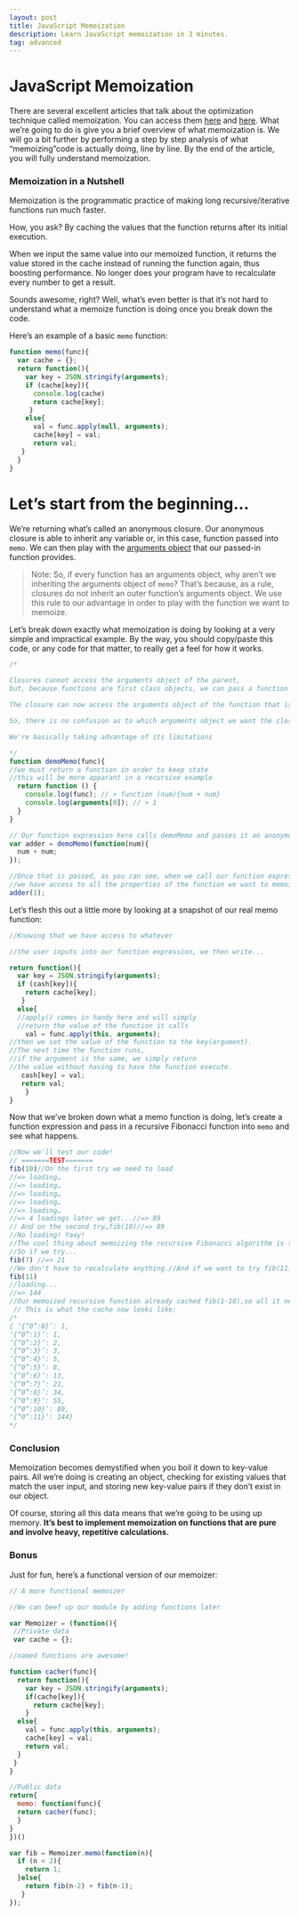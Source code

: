 ```yaml
---
layout: post
title: JavaScript Memoization 
description: Learn JavaScript memoization in 3 minutes.
tag: advanced
---
```


JavaScript Memoization
===========




There are several excellent articles that talk about the optimization technique called memoization. You can access them  [here](http://inlehmansterms.net/2015/03/01/javascript-memoization/)  and  [here](https://www.sitepoint.com/implementing-memoization-in-javascript/). What we’re going to do is give you a brief overview of what memoization is. We will go a bit further by performing a step by step analysis of what “memoizing”code is actually doing, line by line. By the end of the article, you will fully understand memoization.

<h3>Memoization in a Nutshell</h3>

Memoization is the programmatic practice of making long recursive/iterative functions run much faster.

How, you ask? By caching the values that the function returns after its initial execution.

When we input the same value into our memoized function, it returns the value stored in the cache instead of running the function again, thus boosting performance. No longer does your program have to recalculate every number to get a result.

Sounds awesome, right? Well, what’s even better is that it’s not hard to understand what a memoize function is doing once you break down the code.

Here’s an example of a basic  `memo`  function:

```javascript
function memo(func){
  var cache = {};
  return function(){
    var key = JSON.stringify(arguments);
    if (cache[key]){
      console.log(cache)
      return cache[key];
     }
    else{
      val = func.apply(null, arguments);
      cache[key] = val;
      return val;
   }
  }
}
```

# **Let’s start from the beginning…**

We’re returning what’s called an anonymous closure. Our anonymous closure is able to inherit any variable or, in this case, function passed into  `memo`. We can then play with the  [arguments object](https://developer.mozilla.org/en-US/docs/Web/JavaScript/Reference/Functions/arguments)  that our passed-in function provides.

> Note:  So, if every function has an arguments object, why aren’t we inheriting the arguments object of  `memo`? That’s because, as a rule, closures do not inherit an outer function’s arguments object. We use this rule to our advantage in order to play with the function we want to memoize.

Let’s break down exactly what memoization is doing by looking at a very simple and impractical example. By the way, you should copy/paste this code, or any code for that matter, to really get a feel for how it works.

```javascript
/*

Closures cannot access the arguments object of the parent,
but, because functions are first class objects, we can pass a function as a parameter.

The closure can now access the arguments object of the function that is passesd as a parameter.

So, there is no confusion as to which arguments object we want the closure to access.

We're basically taking advantage of its limitations

*/
function demoMemo(func){
//we must return a function in order to keep state
//this will be more apparant in a recursive example
  return function () {
    console.log(func); // > function (num){num + num}
    console.log(arguments[0]); // > 1
  }
}

// Our function expression here calls demoMemo and passes it an anonymous function.
var adder = demoMemo(function(num){
  num + num;
});

//Once that is passed, as you can see, when we call our function expression,
//we have access to all the properties of the function we want to memoize
adder(1);
```
Let’s flesh this out a little more by looking at a snapshot of our real memo function:
```javascript
//Knowing that we have access to whatever

//the user inputs into our function expression, we then write...

return function(){
  var key = JSON.stringify(arguments);
  if (cash[key]){
    return cache[key];
   } 
  else{
  //apply() comes in handy here and will simply
  //return the value of the function it calls
    val = func.apply(this, arguments);
//then we set the value of the function to the key(argument).
//The next time the function runs,
//if the argument is the same, we simply return
//the value without having to have the function execute.
   cash[key] = val;
   return val;
    }
}

```
Now that we’ve broken down what a memo function is doing, let’s create a function expression and pass in a recursive Fibonacci function into  `memo` and see what happens.
```javascript
//Now we'll test our code!  
// =======TEST=======  
fib(10)//On the first try we need to load
//=> loading…
//=> loading…
//=> loading…
//=> loading…
//=> loading…
//=> 4 loadings later we get...//=> 89
// And on the second try…fib(10)//=> 89
//No loading! Yaay!
//The cool thing about memoizing the recursive Fibonacci algorithm is that once we make a call for the value of the nth number in the series, we are able to store all the previous numbers in the series.
//So if we try...  
fib(7) //=> 21  
//We don't have to recalculate anything.//And if we want to try fib(11)...  
fib(11)  
//loading...  
//=> 144  
//Our memoized recursive function already cached fib(1-10),so all it needed to do was to calculate the cached values.
 // This is what the cache now looks like:  
/*  
{ ‘{“0”:0}’: 1,  
‘{“0”:1}’: 1,  
‘{“0”:2}’: 2,  
‘{“0”:3}’: 3,  
‘{“0”:4}’: 5,  
‘{“0”:5}’: 8,  
‘{“0”:6}’: 13,  
‘{“0”:7}’: 21,  
‘{“0”:8}’: 34,  
‘{“0”:9}’: 55,  
‘{“0”:10}’: 89,  
‘{“0”:11}’: 144}  
*/
```

<h3>Conclusion</h3>

Memoization becomes demystified when you boil it down to key-value pairs. All we’re doing is creating an object, checking for existing values that match the user input, and storing new key-value pairs if they don’t exist in our object.

Of course, storing all this data means that we’re going to be using up memory.  **It’s best to implement memoization on functions that are pure and involve heavy, repetitive calculations.**

<h3> Bonus </h3>

Just for fun, here’s a functional version of our memoizer:

```javascript
// A more functional memoizer

//We can beef up our module by adding functions later

var Memoizer = (function(){
 //Private data
 var cache = {};

//named functions are awesome!

function cacher(func){
  return function(){
    var key = JSON.stringify(arguments);
    if(cache[key]){
      return cache[key];
    }
  else{
    val = func.apply(this, arguments);
    cache[key] = val;
    return val;
  }
 }
}

//Public data
return{
  memo: function(func){
  return cacher(func);
  }
}
})()

var fib = Memoizer.memo(function(n){
  if (n < 2){
    return 1;
  }else{
    return fib(n-2) + fib(n-1);
   }
});

```
